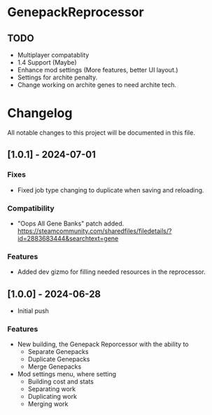# GenepackReprocessor

## TODO 
- Multiplayer compatablity
- 1.4 Support (Maybe)
- Enhance mod settings (More features, better UI layout.)
- Settings for archite penalty.
- Change working on archite genes to need archite tech.

# Changelog
All notable changes to this project will be documented in this file.

## [1.0.1] - 2024-07-01
### Fixes
- Fixed job type changing to duplicate when saving and reloading.

### Compatibility
- "Oops All Gene Banks" patch added. https://steamcommunity.com/sharedfiles/filedetails/?id=2883683444&searchtext=gene

### Features
- Added dev gizmo for filling needed resources in the reprocessor.

## [1.0.0] - 2024-06-28
- Initial push

### Features
- New building, the Genepack Reporcessor with the ability to
  - Separate Genepacks
  - Duplicate Genepacks
  - Merge Genepacks
- Mod settings menu, where setting
  - Building cost and stats
  - Separating work
  - Duplicating work
  - Merging work 